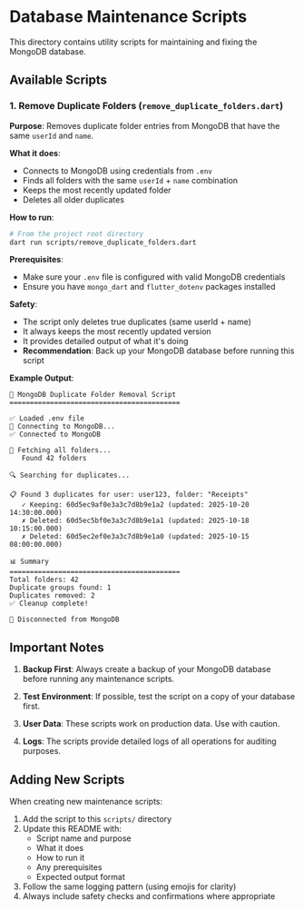 # Database Maintenance Scripts

This directory contains utility scripts for maintaining and fixing the MongoDB database.

## Available Scripts

### 1. Remove Duplicate Folders (`remove_duplicate_folders.dart`)

**Purpose**: Removes duplicate folder entries from MongoDB that have the same `userId` and `name`.

**What it does**:

- Connects to MongoDB using credentials from `.env`
- Finds all folders with the same `userId` + `name` combination
- Keeps the most recently updated folder
- Deletes all older duplicates

**How to run**:

```bash
# From the project root directory
dart run scripts/remove_duplicate_folders.dart
```

**Prerequisites**:

- Make sure your `.env` file is configured with valid MongoDB credentials
- Ensure you have `mongo_dart` and `flutter_dotenv` packages installed

**Safety**:

- The script only deletes true duplicates (same userId + name)
- It always keeps the most recently updated version
- It provides detailed output of what it's doing
- **Recommendation**: Back up your MongoDB database before running this script

**Example Output**:

```
🔧 MongoDB Duplicate Folder Removal Script
==========================================

✅ Loaded .env file
🔌 Connecting to MongoDB...
✅ Connected to MongoDB

📂 Fetching all folders...
   Found 42 folders

🔍 Searching for duplicates...

📋 Found 3 duplicates for user: user123, folder: "Receipts"
   ✓ Keeping: 60d5ec9af0e3a3c7d8b9e1a2 (updated: 2025-10-20 14:30:00.000)
   ✗ Deleted: 60d5ec5bf0e3a3c7d8b9e1a1 (updated: 2025-10-18 10:15:00.000)
   ✗ Deleted: 60d5ec2ef0e3a3c7d8b9e1a0 (updated: 2025-10-15 08:00:00.000)

📊 Summary
==========================================
Total folders: 42
Duplicate groups found: 1
Duplicates removed: 2
✅ Cleanup complete!

🔌 Disconnected from MongoDB
```

## Important Notes

1. **Backup First**: Always create a backup of your MongoDB database before running any maintenance scripts.

2. **Test Environment**: If possible, test the script on a copy of your database first.

3. **User Data**: These scripts work on production data. Use with caution.

4. **Logs**: The scripts provide detailed logs of all operations for auditing purposes.

## Adding New Scripts

When creating new maintenance scripts:

1. Add the script to this `scripts/` directory
2. Update this README with:
   - Script name and purpose
   - What it does
   - How to run it
   - Any prerequisites
   - Expected output format
3. Follow the same logging pattern (using emojis for clarity)
4. Always include safety checks and confirmations where appropriate
